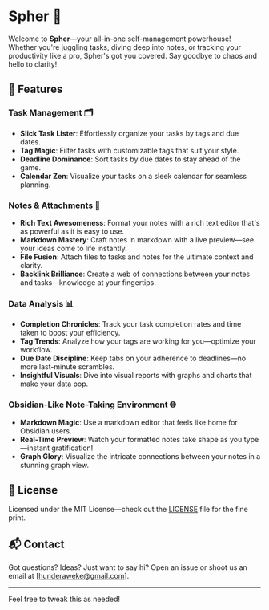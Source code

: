 # Spher 🌟

Welcome to **Spher**—your all-in-one self-management powerhouse! Whether you're juggling tasks, diving deep into notes, or tracking your productivity like a pro, Spher's got you covered. Say goodbye to chaos and hello to clarity!

## 🚀 Features

### Task Management 🗂️
- **Slick Task Lister**: Effortlessly organize your tasks by tags and due dates.
- **Tag Magic**: Filter tasks with customizable tags that suit your style.
- **Deadline Dominance**: Sort tasks by due dates to stay ahead of the game.
- **Calendar Zen**: Visualize your tasks on a sleek calendar for seamless planning.

### Notes & Attachments 📝
- **Rich Text Awesomeness**: Format your notes with a rich text editor that's as powerful as it is easy to use.
- **Markdown Mastery**: Craft notes in markdown with a live preview—see your ideas come to life instantly.
- **File Fusion**: Attach files to tasks and notes for the ultimate context and clarity.
- **Backlink Brilliance**: Create a web of connections between your notes and tasks—knowledge at your fingertips.

### Data Analysis 📊
- **Completion Chronicles**: Track your task completion rates and time taken to boost your efficiency.
- **Tag Trends**: Analyze how your tags are working for you—optimize your workflow.
- **Due Date Discipline**: Keep tabs on your adherence to deadlines—no more last-minute scrambles.
- **Insightful Visuals**: Dive into visual reports with graphs and charts that make your data pop.

### Obsidian-Like Note-Taking Environment 🌐
- **Markdown Magic**: Use a markdown editor that feels like home for Obsidian users.
- **Real-Time Preview**: Watch your formatted notes take shape as you type—instant gratification!
- **Graph Glory**: Visualize the intricate connections between your notes in a stunning graph view.

## 📜 License

Licensed under the MIT License—check out the [LICENSE](LICENSE) file for the fine print.

## 📬 Contact

Got questions? Ideas? Just want to say hi? Open an issue or shoot us an email at [hunderaweke@gmail.com].

---

Feel free to tweak this as needed!
